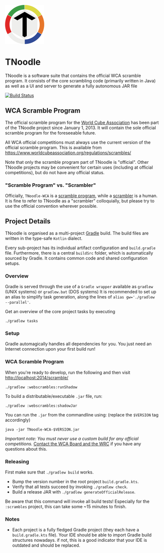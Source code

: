 <img src="./winstone/src/main/resources/tnoodle_resources/icons/tnoodle_logo_1024.png" alt="TNoodle Logo" height="128px"/>

# TNoodle

TNoodle is a software suite that contains the official WCA scramble program. It consists of the core scrambling code (primarily written in Java) as well as a UI and server to generate a fully autonomous JAR file

[![Build Status](https://travis-ci.org/thewca/tnoodle.svg?branch=master)](https://travis-ci.org/thewca/tnoodle)


## WCA Scramble Program

The official scramble program for the [World Cube Association](https://www.worldcubeassociation.org/) has been part of the TNoodle project since January 1, 2013. It will contain the sole official scramble program for the foreseeable future.

All WCA official competitions must always use the current version of the official scramble program. This is available from <https://www.worldcubeassociation.org/regulations/scrambles/>

Note that only the scramble program part of TNoodle is "official". Other TNoodle projects may be convenient for certain uses (including at official competitions), but do not have any official status.


### "Scramble Program" vs. "Scrambler"

Officially, `TNoodle-WCA` is a [scramble program](https://www.worldcubeassociation.org/regulations/#4f), while a [scrambler](https://www.worldcubeassociation.org/regulations/#A2b) is a human. It is fine to refer to TNoodle as a "scrambler" colloquially, but please try to use the official convention wherever possible.


## Project Details

TNoodle is organised as a multi-project [Gradle](https://gradle.com) build. The build files are written in the type-safe `Kotlin` dialect.

Every sub-project has its individual artifact configuration and `build.gradle` file. Furthermore, there is a central `buildSrc` folder,
which is automatically sourced by Gradle. It contains common code and shared configuration setups.


### Overview

Gradle is served through the use of a `Gradle wrapper` available as `gradlew` (UNIX systems) or `gradlew.bat` (DOS systems)
It is recommended to set up an alias to simplify task generation, along the lines of `alias gw='./gradlew --parallel'`.

Get an overview of the core project tasks by executing

    ./gradlew tasks

    
### Setup

Gradle automagically handles all dependencies for you. You just need an Internet connection upon your first build run!


### WCA Scramble Program

When you're ready to develop, run the following and then visit <http://localhost:2014/scramble/>

    ./gradlew :webscrambles:runShadow

To build a distributable/executable `.jar` file, run:

    ./gradlew :webscrambles:shadowJar

You can run the `.jar` from the commandline using: (replace the `$VERSION` tag accordingly)

    java -jar TNoodle-WCA-$VERSION.jar

*Important note: You must never use a custom build for any official competitions.* [Contact the WCA Board and the WRC](https://www.worldcubeassociation.org/contact) if you have any questions about this.

### Releasing

First make sure that `./gradlew build` works.

- Bump the version number in the root project `build.gradle.kts`.
- Verify that all tests succeed by invoking `./gradlew check`.
- Build a release JAR with `./gradlew generateOfficialRelease`.

Be aware that this command will invoke all build tests! Especially for the `:scrambles` project, this can take some ~15 minutes to finish.

### Notes

- Each project is a fully fledged Gradle project (they each have a `build.gradle.kts` file). Your IDE should be able to import Gradle build structures nowadays. if not, this is a good indicator that your IDE is outdated and should be replaced.
